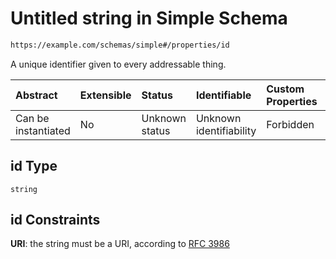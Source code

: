 # Untitled string in Simple Schema

```txt
https://example.com/schemas/simple#/properties/id
```

A unique identifier given to every addressable thing.

| Abstract            | Extensible | Status         | Identifiable            | Custom Properties | Additional Properties | Access Restrictions | Defined In                                                                            |
| :------------------ | :--------- | :------------- | :---------------------- | :---------------- | :-------------------- | :------------------ | :------------------------------------------------------------------------------------ |
| Can be instantiated | No         | Unknown status | Unknown identifiability | Forbidden         | Allowed               | none                | [simple.schema.json*](../generated-schemas/simple.schema.json "open original schema") |

## id Type

`string`

## id Constraints

**URI**: the string must be a URI, according to [RFC 3986](https://tools.ietf.org/html/rfc3986 "check the specification")
